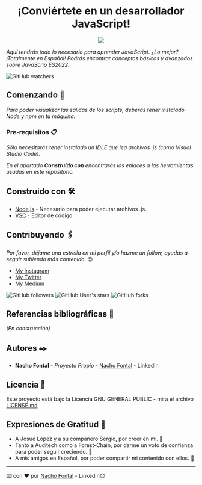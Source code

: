 <h1 align="center"> ¡Conviértete en un desarrollador JavaScript!</h1>
<p align="center"><img src="https://www.freecodecamp.org/espanol/news/content/images/2021/02/jsposter-1-.jpg"/></p>

_Aquí tendrás todo lo necesario para aprender JavaScript. ¿Lo mejor? ¡Totalmente en Español!_
_Podrás encontrar conceptos básicos y avanzados sobre JavaScrip ES2022._

![GitHub watchers](https://img.shields.io/github/watchers/iafp613/learning_javascript?style=social)

## Comenzando 🚀

_Para poder visualizar las salidas de los scripts, deberás tener instalado Node y npm en tu máquina._

### Pre-requisitos 📋

_Sólo necesitarás tener instalado un IDLE que lea archivos .js (como Visual Studio Code)._

_En el apartado **Construído con** encontrarás los enlaces a las herramientas usadas en este repositorio._

## Construido con 🛠️


* [Node.js](https://nodejs.org/es/) - Necesario para poder ejecutar archivos .js.
* [VSC](https://code.visualstudio.com/download) - Editor de código.


## Contribuyendo 🖇️

*Por favor, déjame una estrella en mi perfil y/o hazme un follow, ayudas a seguir subiendo más contenido.* 😊

- [My Instagram](https://instagram.com/nachofp613)
- [My Twitter](https://twitter.com/nachofp613)
- [My Medium](https://nachofp613.medium.com/)

![GitHub followers](https://img.shields.io/github/followers/iafp613?style=social)
![GitHub User's stars](https://img.shields.io/github/stars/iafp613?style=social)
![GitHub forks](https://img.shields.io/github/forks/iafp613/learning_javascript?style=social)

## Referencias bibliográficas 📖

_(En construcción)_

## Autores ✒️

* **Nacho Fontal** - *Proyecto Propio* - [Nacho Fontal](www.linkedin.com/in/iafp) - LinkedIn

## Licencia 📄

Este proyecto está bajo la Licencia GNU GENERAL PUBLIC - mira el archivo [LICENSE.md](https://github.com/iafp613/learning_javascript/blob/main/LICENSE)

## Expresiones de Gratitud 🎁

* A Josué López y a su compañero Sergio, por creer en mí. 📢
* Tanto a Auditech como a Forest-Chain, por darme un voto de confianza para poder seguir creciendo. 💚
* A mis amigos en Español, por poder compartir mi contenido con ellos. 💙

---
⌨️ con ❤️ por [Nacho Fontal](www.linkedin.com/in/iafp) - LinkedIn😊